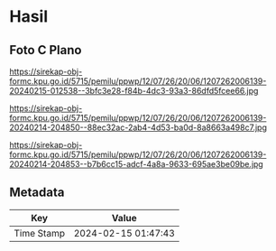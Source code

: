 # Hasil

## Foto C Plano

https://sirekap-obj-formc.kpu.go.id/5715/pemilu/ppwp/12/07/26/20/06/1207262006139-20240215-012538--3bfc3e28-f84b-4dc3-93a3-86dfd5fcee66.jpg

https://sirekap-obj-formc.kpu.go.id/5715/pemilu/ppwp/12/07/26/20/06/1207262006139-20240214-204850--88ec32ac-2ab4-4d53-ba0d-8a8663a498c7.jpg

https://sirekap-obj-formc.kpu.go.id/5715/pemilu/ppwp/12/07/26/20/06/1207262006139-20240214-204853--b7b6cc15-adcf-4a8a-9633-695ae3be09be.jpg


## Metadata

| Key        | Value               |
| ---------- | ------------------- |
| Time Stamp | 2024-02-15 01:47:43 |



